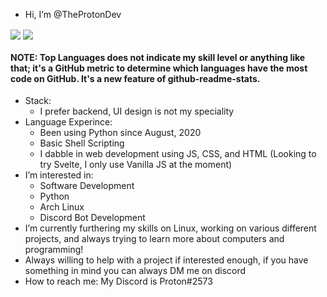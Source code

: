 - Hi, I’m @TheProtonDev
<a>
  <img align="center" src="https://github-readme-stats.vercel.app/api?username=TheProtonDev&count_private=true&layout=compact&show_icons=true&theme=dark"/>
</a>
<a>
  <img align="center" src="https://github-readme-stats.vercel.app/api/top-langs?username=TheProtonDev&count_private=true&show_icons=true&layout=compact&theme=dark&langs_count=5&hide=lua,lolcode"/>
</a>

#### NOTE: Top Languages does not indicate my skill level or anything like that; it's a GitHub metric to determine which languages have the most code on GitHub. It's a new feature of github-readme-stats.


- Stack:
  - I prefer backend, UI design is not my speciality
- Language Experince:
  - Been using Python since August, 2020
  - Basic Shell Scripting
  - I dabble in web development using JS, CSS, and HTML (Looking to try Svelte, I only use Vanilla JS at the moment)
- I’m interested in:
  - Software Development
  - Python
  - Arch Linux
  - Discord Bot Development
- I’m currently furthering my skills on Linux, working on various different projects, and always trying to learn more about computers and programming!
- Always willing to help with a project if interested enough, if you have something in mind you can always DM me on discord
- How to reach me: My Discord is Proton#2573
